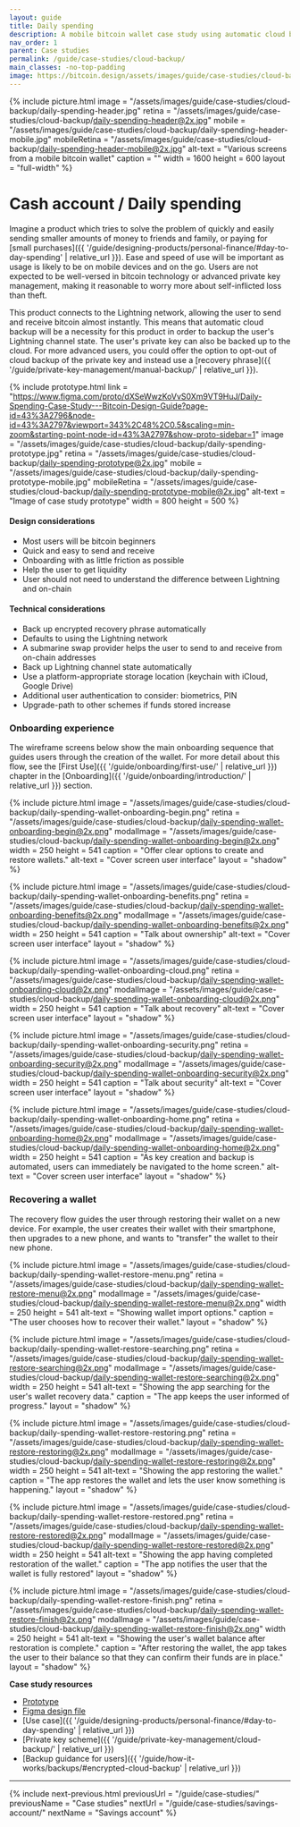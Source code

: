 ```yaml
---
layout: guide
title: Daily spending
description: A mobile bitcoin wallet case study using automatic cloud backup as a private key management scheme.
nav_order: 1
parent: Case studies
permalink: /guide/case-studies/cloud-backup/
main_classes: -no-top-padding
image: https://bitcoin.design/assets/images/guide/case-studies/cloud-backup/daily-spending-preview.jpg
---
```


<!--
Editor's notes

Daily spending case study.

Illustration sources

https://www.figma.com/community/file/968416729557947210

-->

{% include picture.html
   image = "/assets/images/guide/case-studies/cloud-backup/daily-spending-header.jpg"
   retina = "/assets/images/guide/case-studies/cloud-backup/daily-spending-header@2x.jpg"
   mobile = "/assets/images/guide/case-studies/cloud-backup/daily-spending-header-mobile.jpg"
   mobileRetina = "/assets/images/guide/case-studies/cloud-backup/daily-spending-header-mobile@2x.jpg"
   alt-text = "Various screens from a mobile bitcoin wallet"
   caption = ""
   width = 1600
   height = 600
   layout = "full-width"
%}

# Cash account / Daily spending

Imagine a product which tries to solve the problem of quickly and easily sending smaller amounts of money to friends and family, or paying for [small purchases]({{ '/guide/designing-products/personal-finance/#day-to-day-spending' | relative_url }}). Ease and speed of use will be important as usage is likely to be on mobile devices and on the go. Users are not expected to be well-versed in bitcoin technology or advanced private key management, making it reasonable to worry more about self-inflicted loss than theft.

This product connects to the Lightning network, allowing the user to send and receive bitcoin almost instantly. This means that automatic cloud backup will be a necessity for this product in order to backup the user's Lightning channel state. The user's private key can also be backed up to the cloud. For more advanced users, you could offer the option to opt-out of cloud backup of the private key and instead use a [recovery phrase]({{ '/guide/private-key-management/manual-backup/' | relative_url }}).

{% include prototype.html
   link = "https://www.figma.com/proto/dXSeWwzKoVvS0Xm9VT9HuJ/Daily-Spending-Case-Study---Bitcoin-Design-Guide?page-id=43%3A2796&node-id=43%3A2797&viewport=343%2C48%2C0.5&scaling=min-zoom&starting-point-node-id=43%3A2797&show-proto-sidebar=1"
   image = "/assets/images/guide/case-studies/cloud-backup/daily-spending-prototype.jpg"
   retina = "/assets/images/guide/case-studies/cloud-backup/daily-spending-prototype@2x.jpg"
   mobile = "/assets/images/guide/case-studies/cloud-backup/daily-spending-prototype-mobile.jpg"
   mobileRetina = "/assets/images/guide/case-studies/cloud-backup/daily-spending-prototype-mobile@2x.jpg"
   alt-text = "Image of case study prototype"
   width = 800
   height = 500
%}

#### Design considerations
- Most users will be bitcoin beginners
- Quick and easy to send and receive
- Onboarding with as little friction as possible
- Help the user to get liquidity
- User should not need to understand the difference between Lightning and on-chain

#### Technical considerations
- Back up encrypted recovery phrase automatically
- Defaults to using the Lightning network
- A submarine swap provider helps the user to send to and receive from on-chain addresses
- Back up Lightning channel state automatically
- Use a platform-appropriate storage location (keychain with iCloud, Google Drive)
- Additional user authentication to consider: biometrics, PIN
- Upgrade-path to other schemes if funds stored increase

### Onboarding experience

The wireframe screens below show the main onboarding sequence that guides users through the creation of the wallet. For more detail about this flow, see the [First Use]({{ '/guide/onboarding/first-use/' | relative_url }}) chapter in the [Onboarding]({{ '/guide/onboarding/introduction/' | relative_url }}) section.


<div class="image-slide-gallery">

{% include picture.html
   image = "/assets/images/guide/case-studies/cloud-backup/daily-spending-wallet-onboarding-begin.png"
   retina = "/assets/images/guide/case-studies/cloud-backup/daily-spending-wallet-onboarding-begin@2x.png"
   modalImage = "/assets/images/guide/case-studies/cloud-backup/daily-spending-wallet-onboarding-begin@2x.png"
   width = 250
   height = 541
   caption = "Offer clear options to create and restore wallets."
   alt-text = "Cover screen user interface"
   layout = "shadow"
%}

{% include picture.html
   image = "/assets/images/guide/case-studies/cloud-backup/daily-spending-wallet-onboarding-benefits.png"
   retina = "/assets/images/guide/case-studies/cloud-backup/daily-spending-wallet-onboarding-benefits@2x.png"
   modalImage = "/assets/images/guide/case-studies/cloud-backup/daily-spending-wallet-onboarding-benefits@2x.png"
   width = 250
   height = 541
   caption = "Talk about ownership"
   alt-text = "Cover screen user interface"
   layout = "shadow"
%}

{% include picture.html
   image = "/assets/images/guide/case-studies/cloud-backup/daily-spending-wallet-onboarding-cloud.png"
   retina = "/assets/images/guide/case-studies/cloud-backup/daily-spending-wallet-onboarding-cloud@2x.png"
   modalImage = "/assets/images/guide/case-studies/cloud-backup/daily-spending-wallet-onboarding-cloud@2x.png"
   width = 250
   height = 541
   caption = "Talk about recovery"
   alt-text = "Cover screen user interface"
   layout = "shadow"
%}

{% include picture.html
   image = "/assets/images/guide/case-studies/cloud-backup/daily-spending-wallet-onboarding-security.png"
   retina = "/assets/images/guide/case-studies/cloud-backup/daily-spending-wallet-onboarding-security@2x.png"
   modalImage = "/assets/images/guide/case-studies/cloud-backup/daily-spending-wallet-onboarding-security@2x.png"
   width = 250
   height = 541
   caption = "Talk about security"
   alt-text = "Cover screen user interface"
   layout = "shadow"
%}

{% include picture.html
   image = "/assets/images/guide/case-studies/cloud-backup/daily-spending-wallet-onboarding-home.png"
   retina = "/assets/images/guide/case-studies/cloud-backup/daily-spending-wallet-onboarding-home@2x.png"
   modalImage = "/assets/images/guide/case-studies/cloud-backup/daily-spending-wallet-onboarding-home@2x.png"
   width = 250
   height = 541
   caption = "As key creation and backup is automated, users can immediately be navigated to the home screen."
   alt-text = "Cover screen user interface"
   layout = "shadow"
%}

</div>

### Recovering a wallet

The recovery flow guides the user through restoring their wallet on a new device. For example, the user creates their wallet with their smartphone, then upgrades to a new phone, and wants to "transfer" the wallet to their new phone.

<div class="image-slide-gallery">

{% include picture.html
   image = "/assets/images/guide/case-studies/cloud-backup/daily-spending-wallet-restore-menu.png"
   retina = "/assets/images/guide/case-studies/cloud-backup/daily-spending-wallet-restore-menu@2x.png"
   modalImage = "/assets/images/guide/case-studies/cloud-backup/daily-spending-wallet-restore-menu@2x.png"
   width = 250
   height = 541
   alt-text = "Showing wallet import options."
   caption = "The user chooses how to recover their wallet."
   layout = "shadow"
%}

{% include picture.html
   image = "/assets/images/guide/case-studies/cloud-backup/daily-spending-wallet-restore-searching.png"
   retina = "/assets/images/guide/case-studies/cloud-backup/daily-spending-wallet-restore-searching@2x.png"
   modalImage = "/assets/images/guide/case-studies/cloud-backup/daily-spending-wallet-restore-searching@2x.png"
   width = 250
   height = 541
   alt-text = "Showing the app searching for the user's wallet recovery data."
   caption = "The app keeps the user informed of progress."
   layout = "shadow"
%}

{% include picture.html
   image = "/assets/images/guide/case-studies/cloud-backup/daily-spending-wallet-restore-restoring.png"
   retina = "/assets/images/guide/case-studies/cloud-backup/daily-spending-wallet-restore-restoring@2x.png"
   modalImage = "/assets/images/guide/case-studies/cloud-backup/daily-spending-wallet-restore-restoring@2x.png"
   width = 250
   height = 541
   alt-text = "Showing the app restoring the wallet."
   caption = "The app restores the wallet and lets the user know something is happening."
   layout = "shadow"
%}

{% include picture.html
   image = "/assets/images/guide/case-studies/cloud-backup/daily-spending-wallet-restore-restored.png"
   retina = "/assets/images/guide/case-studies/cloud-backup/daily-spending-wallet-restore-restored@2x.png"
   modalImage = "/assets/images/guide/case-studies/cloud-backup/daily-spending-wallet-restore-restored@2x.png"
   width = 250
   height = 541
   alt-text = "Showing the app having completed restoration of the wallet."
   caption = "The app notifies the user that the wallet is fully restored"
   layout = "shadow"
%}

{% include picture.html
   image = "/assets/images/guide/case-studies/cloud-backup/daily-spending-wallet-restore-finish.png"
   retina = "/assets/images/guide/case-studies/cloud-backup/daily-spending-wallet-restore-finish@2x.png"
   modalImage = "/assets/images/guide/case-studies/cloud-backup/daily-spending-wallet-restore-finish@2x.png"
   width = 250
   height = 541
   alt-text = "Showing the user's wallet balance after restoration is complete."
   caption = "After restoring the wallet, the app takes the user to their balance so that they can confirm their funds are in place."
   layout = "shadow"
%}

</div>

**Case study resources**

- [Prototype](https://www.figma.com/proto/dXSeWwzKoVvS0Xm9VT9HuJ/Daily-Spending-Case-Study---Bitcoin-Design-Guide?page-id=43%3A2796&node-id=43%3A2797&viewport=343%2C48%2C0.5&scaling=min-zoom&starting-point-node-id=43%3A2797&show-proto-sidebar=1)
- [Figma design file](https://www.figma.com/file/dXSeWwzKoVvS0Xm9VT9HuJ/Daily-Spending-Case-Study---Bitcoin-Design-Guide?node-id=43%3A2797)
- [Use case]({{ '/guide/designing-products/personal-finance/#day-to-day-spending' | relative_url }})
- [Private key scheme]({{ '/guide/private-key-management/cloud-backup/' | relative_url }})
- [Backup guidance for users]({{ '/guide/how-it-works/backups/#encrypted-cloud-backup' | relative_url }})

---

{% include next-previous.html
   previousUrl = "/guide/case-studies/"
   previousName = "Case studies"
   nextUrl = "/guide/case-studies/savings-account/"
   nextName = "Savings account"
%}
